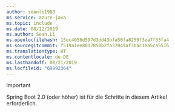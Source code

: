 ```yaml
---
author: seanli1988
ms.service: azure-java
ms.topic: include
ms.date: 08/12/2019
ms.author: Sean.Li
ms.openlocfilehash: 15ec4056d597d3dd43bfa50fa8259f3ea7f33fa4
ms.sourcegitcommit: f519a1ee8017850b2fa37049af3bac1ea5ca5516
ms.translationtype: HT
ms.contentlocale: de-DE
ms.lasthandoff: 08/21/2019
ms.locfileid: "69892364"
---
```

> [!IMPORTANT]
> Spring Boot 2.0 (oder höher) ist für die Schritte in diesem Artikel erforderlich.
